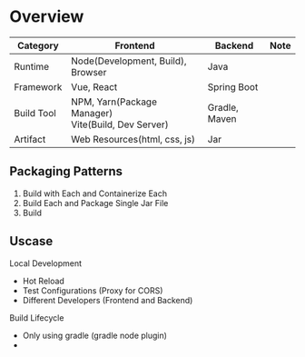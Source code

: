 # Overview

|Category|Frontend|Backend|Note|
|-|-|-|-|
|Runtime|Node(Development, Build), Browser|Java||
|Framework|Vue, React|Spring Boot||
|Build Tool|NPM, Yarn(Package Manager)<br>Vite(Build, Dev Server)|Gradle, Maven||
|Artifact|Web Resources(html, css, js)|Jar||

## Packaging Patterns

1. Build with Each and Containerize Each
2. Build Each and Package Single Jar File
3. Build 
## Uscase

Local Development
* Hot Reload
* Test Configurations (Proxy for CORS)
* Different Developers (Frontend and Backend)

Build Lifecycle
* Only using gradle (gradle node plugin)
* 
